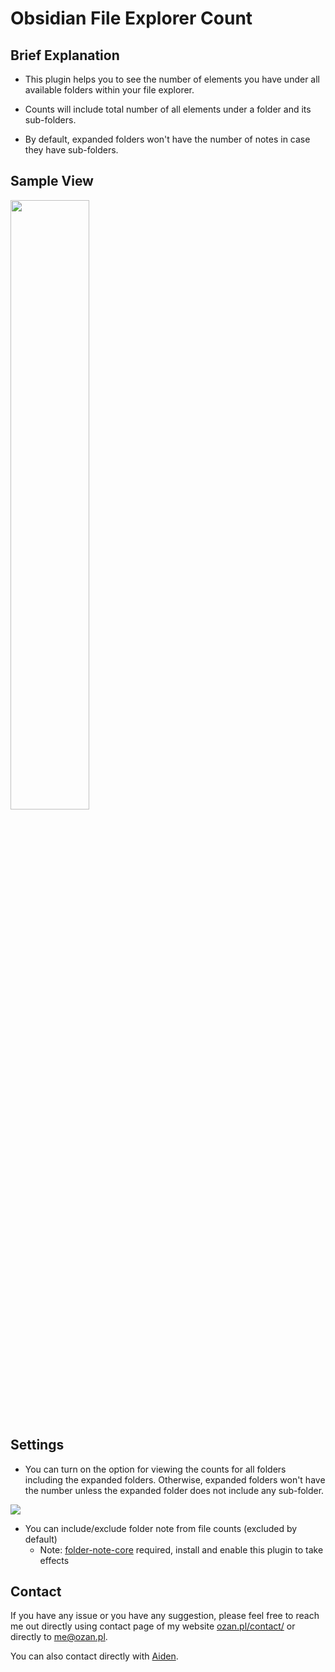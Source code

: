# Obsidian File Explorer Count

## Brief Explanation

- This plugin helps you to see the number of elements you have under all available folders within your file explorer. 

- Counts will include total number of all elements under a folder and its sub-folders.

- By default, expanded folders won't have the number of notes in case they have sub-folders.

## Sample View

<img src="https://github.com/ozntel/file-explorer-note-count/raw/main/images/folder-count.png" width="50%"/>

## Settings

- You can turn on the option for viewing the counts for all folders including the expanded folders. Otherwise, expanded folders won't have the number unless the expanded folder does not include any sub-folder.

<img src="https://github.com/ozntel/file-explorer-note-count/raw/main/images/collapsed-folder-setting.png" />

- You can include/exclude folder note from file counts (excluded by default)
  - Note: [folder-note-core](https://github.com/aidenlx/folder-note-core) required, install and enable this plugin to take effects

## Contact

If you have any issue or you have any suggestion, please feel free to reach me out directly using contact page of my website [ozan.pl/contact/](https://www.ozan.pl/contact/) or directly to <me@ozan.pl>.

You can also contact directly with [Aiden](https://github.com/AidenLx).
